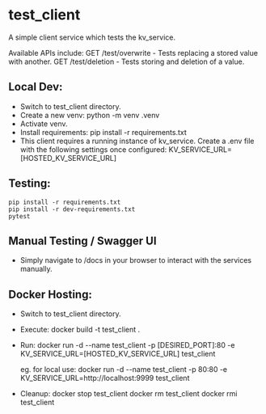 # test_client
A simple client service which tests the kv_service.

Available APIs include:
GET /test/overwrite - Tests replacing a stored value with another.
GET /test/deletion - Tests storing and deletion of a value.

## Local Dev:
- Switch to test_client directory.
- Create a new venv:
    python -m venv .venv
- Activate venv.
- Install requirements:
    pip install -r requirements.txt
- This client requires a running instance of kv_service. Create a .env file with the following settings once configured:
KV_SERVICE_URL=[HOSTED_KV_SERVICE_URL]

## Testing:
    pip install -r requirements.txt
    pip install -r dev-requirements.txt
    pytest

## Manual Testing / Swagger UI
- Simply navigate to /docs in your browser to interact with the services manually.

## Docker Hosting:
- Switch to test_client directory.
- Execute:
    docker build -t test_client .
- Run:
    docker run -d --name test_client -p [DESIRED_PORT]:80 -e KV_SERVICE_URL=[HOSTED_KV_SERVICE_URL] test_client

    eg. for local use: docker run -d --name test_client -p 80:80 -e KV_SERVICE_URL=http://localhost:9999 test_client

- Cleanup:
    docker stop test_client
    docker rm test_client
    docker rmi test_client
